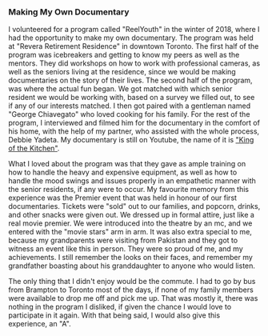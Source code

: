 ### Making My Own Documentary

I volunteered for a program called "ReelYouth" in the winter of 2018, where I had the opportunity to make my own documentary. The program was held at "Revera Retirement Residence" in downtown Toronto. The first half of the program was icebreakers and getting to know my peers as well as the mentors. They did workshops on how to work with professional cameras, as well as the seniors living at the residence, since we would be making documentaries on the story of their lives. The second half of the program, was where the actual fun began. We got matched with which senior resident we would be working with, based on a survey we filled out, to see if any of our interests matched. I then got paired with a gentleman named "George Chiavegato" who loved cooking for his family. For the rest of the program, I interviewed and filmed him for the documentary in the comfort of his home, with the help of my partner, who assisted with the whole process, Debbie Yadeta. My documentary is still on Youtube, the name of it is <a href="https://www.youtube.com/watch?v=bly8ETcGySM&t=2s">"King of the Kitchen"</a>.

What I loved about the program was that they gave as ample training on how to handle the heavy and expensive equipment, as well as how to handle the mood swings and issues properly in an empathetic manner with the senior residents, if any were to occur. My favourite memory from this experience was the Premier event that was held in honour of our first documentaries. Tickets were "sold" out to our families, and popcorn, drinks, and other snacks were given out. We dressed up in formal attire, just like a real movie premier. We were introduced into the theatre by an mc, and we entered with the "movie stars" arm in arm. It was also extra special to me, because my grandparents were visiting from Pakistan and they got to witness an event like this in person. They were so proud of me, and my achievements. I still remember the looks on their faces, and remember my grandfather boasting about his granddaughter to anyone who would listen. 

The only thing that I didn't enjoy would be the commute. I had to go by bus from Brampton to Toronto most of the days, if none of my family members were available to drop me off and pick me up. That was mostly it, there was nothing in the program I disliked, if given the chance I would love to participate in it again. With that being said, I would also give this experience, an "A".